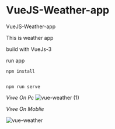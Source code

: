 # VueJS-Weather-app
VueJS-Weather-app



This is weather app 

build with VueJs-3

run app 
```Node js
npm install


```
```Node js
npm run serve 

```

*Viwe On Pc*
![vue-weather (1)](https://user-images.githubusercontent.com/75854041/119399098-24714a80-bce1-11eb-90d0-1612f4dffc05.png)

*Viwe On Moblie*





















![vue-weather](https://user-images.githubusercontent.com/75854041/119398961-fab82380-bce0-11eb-92c7-143b8eba8206.png)



